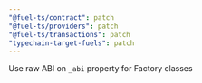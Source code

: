 ```yaml
---
"@fuel-ts/contract": patch
"@fuel-ts/providers": patch
"@fuel-ts/transactions": patch
"typechain-target-fuels": patch
---
```


Use raw ABI on `_abi` property for Factory classes
